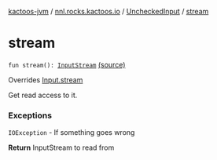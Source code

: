 [kactoos-jvm](../../index.md) / [nnl.rocks.kactoos.io](../index.md) / [UncheckedInput](index.md) / [stream](./stream.md)

# stream

`fun stream(): `[`InputStream`](http://docs.oracle.com/javase/8/docs/api/java/io/InputStream.html) [(source)](https://github.com/neonailol/kactoos/blob/master/kactoos-jvm/src/main/kotlin/nnl/rocks/kactoos/io/UncheckedInput.kt#L20)

Overrides [Input.stream](../../nnl.rocks.kactoos/-input/stream.md)

Get read access to it.

### Exceptions

`IOException` - If something goes wrong

**Return**
InputStream to read from

